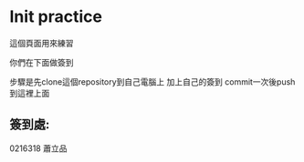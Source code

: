 # Init practice

這個頁面用來練習

你們在下面做簽到

步驟是先clone這個repository到自己電腦上
加上自己的簽到  commit一次後push到這裡上面

## 簽到處:
0216318 蕭立品
